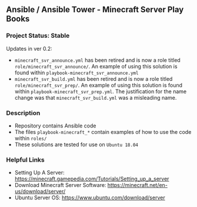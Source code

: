 ## Ansible / Ansible Tower - Minecraft Server Play Books

### Project Status: Stable
Updates in ver 0.2:
  - `minecraft_svr_announce.yml` has been retired and is now a role titled `role/minecraft_svr_announce/`. An example of using this solution is found within `playbook-minecraft_svr_announce.yml`
  - `minecraft_svr_build.yml` has been retired and is now a role titled `role/minecraft_svr_prep/`. An example of using this solution is found within `playbook-minecraft_svr_prep.yml`. The justification for the name change was that `minecraft_svr_build.yml` was a misleading name.

### Description
  - Repository contains Ansible code
  - The files `playbook-minecraft_*` contain examples of how to use the code within `roles/` 
  - These solutions are tested for use on `Ubuntu 18.04`

### Helpful Links
  - Setting Up A Server: https://minecraft.gamepedia.com/Tutorials/Setting_up_a_server
  - Download Minecraft Server Software: https://minecraft.net/en-us/download/server/
  - Ubuntu Server OS: https://www.ubuntu.com/download/server
